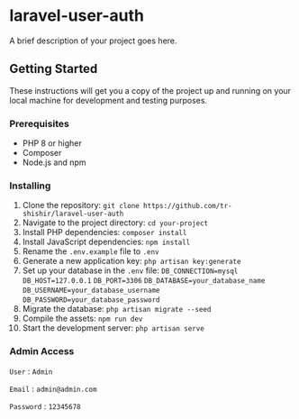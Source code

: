 # laravel-user-auth

A brief description of your project goes here.

## Getting Started

These instructions will get you a copy of the project up and running on your local machine for development and testing purposes.

### Prerequisites

- PHP 8 or higher
- Composer
- Node.js and npm

### Installing

1. Clone the repository: `git clone https://github.com/tr-shishir/laravel-user-auth`
2. Navigate to the project directory: ```cd your-project```
3. Install PHP dependencies: ```composer install```
4. Install JavaScript dependencies: ```npm install```
5. Rename the `.env.example` file to `.env`
6. Generate a new application key: `php artisan key:generate`
7. Set up your database in the `.env` file: `DB_CONNECTION=mysql` `DB_HOST=127.0.0.1` `DB_PORT=3306` `DB_DATABASE=your_database_name` `DB_USERNAME=your_database_username` `DB_PASSWORD=your_database_password`
8. Migrate the database: `php artisan migrate --seed`
9. Compile the assets: `npm run dev`
10. Start the development server: `php artisan serve`


### Admin Access
`User` : `Admin`

`Email` : `admin@admin.com`

`Password` : `12345678`

